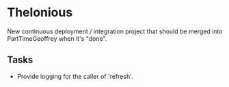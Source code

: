 # Thelonious

New continuous deployment / integration project that should be merged into PartTimeGeoffrey when it's "done".

## Tasks

* Provide logging for the caller of 'refresh'.
